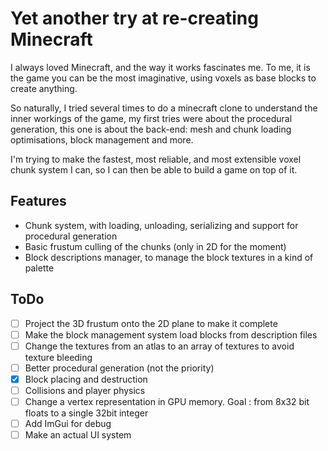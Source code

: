 # Yet another try at re-creating Minecraft

I always loved Minecraft, and the way it works fascinates me. To me, it is the game you can be the most imaginative, using voxels as base blocks to create anything.

So naturally, I tried several times to do a minecraft clone to understand the inner workings of the game, my first tries were about the procedural generation, this one is about the back-end: mesh and chunk loading optimisations, block management and more.

I'm trying to make the fastest, most reliable, and most extensible voxel chunk system I can, so I can then be able to build a game on top of it.

## Features

- Chunk system, with loading, unloading, serializing and support for procedural generation
- Basic frustum culling of the chunks (only in 2D for the moment)
- Block descriptions manager, to manage the block textures in a kind of palette

## ToDo

- [ ] Project the 3D frustum onto the 2D plane to make it complete
- [ ] Make the block management system load blocks from description files
- [ ] Change the textures from an atlas to an array of textures to avoid texture bleeding
- [ ] Better procedural generation (not the priority)
- [x] Block placing and destruction
- [ ] Collisions and player physics
- [ ] Change a vertex representation in GPU memory. Goal : from 8x32 bit floats to a single 32bit integer
- [ ] Add ImGui for debug
- [ ] Make an actual UI system
